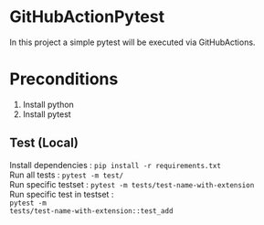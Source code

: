 # GitHubActionPytest
In this project a simple pytest will be executed via GitHubActions.


# Preconditions

1. Install python 
2. Install pytest


## Test (Local)

Install dependencies  : <code>pip install -r requirements.txt</code> <br>
Run all tests                 : <code>pytest -m test/</code> <br>
Run specific testset          : <code>pytest -m tests/test-name-with-extension</code><br>
Run specific test in testset  : <br><code>pytest -m tests/test-name-with-extension::test_add</code>

